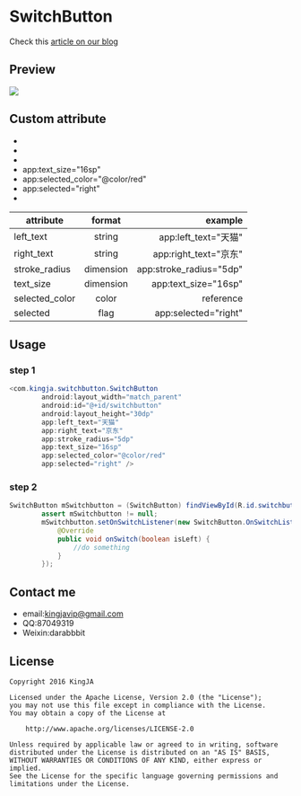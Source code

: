# SwitchButton
Check this [article on our blog](https://king.github.io)
## Preview
![](https://github.com/KingJA/SwitchButton/blob/master/img/usage.gif)
## Custom attribute
* 
* 
* 
* app:text_size="16sp"
* app:selected_color="@color/red"
* app:selected="right" 
* 
| attribute        | format           | example  |
| ------------- |:-------------:| -----:|
| left_text     | string | app:left_text="天猫" |
| right_text      | string      | app:right_text="京东" |
| stroke_radius | dimension      | app:stroke_radius="5dp" |
| text_size | dimension      | app:text_size="16sp" |
| selected_color | color|reference     | app:selected_color="@color/red" |
| selected | flag     | app:selected="right" |
## Usage
### step 1
```java
<com.kingja.switchbutton.SwitchButton
        android:layout_width="match_parent"
        android:id="@+id/switchbutton"
        android:layout_height="30dp"
        app:left_text="天猫"
        app:right_text="京东"
        app:stroke_radius="5dp"
        app:text_size="16sp"
        app:selected_color="@color/red"
        app:selected="right" />
```

### step 2
```java
SwitchButton mSwitchbutton = (SwitchButton) findViewById(R.id.switchbutton);
        assert mSwitchbutton != null;
        mSwitchbutton.setOnSwitchListener(new SwitchButton.OnSwitchListener() {
            @Override
            public void onSwitch(boolean isLeft) {
                //do something
            }
        });
```
## Contact me
* email:kingjavip@gmail.com
* QQ:87049319
* Weixin:darabbbit

## License

    Copyright 2016 KingJA

    Licensed under the Apache License, Version 2.0 (the "License");
    you may not use this file except in compliance with the License.
    You may obtain a copy of the License at

        http://www.apache.org/licenses/LICENSE-2.0

    Unless required by applicable law or agreed to in writing, software
    distributed under the License is distributed on an "AS IS" BASIS,
    WITHOUT WARRANTIES OR CONDITIONS OF ANY KIND, either express or implied.
    See the License for the specific language governing permissions and
    limitations under the License.
